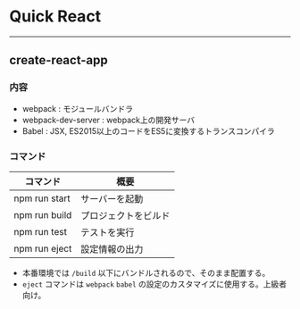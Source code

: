 # Quick React

---

## create-react-app

### 内容
- webpack : モジュールバンドラ
- webpack-dev-server : webpack上の開発サーバ
- Babel : JSX, ES2015以上のコードをES5に変換するトランスコンパイラ

### コマンド

| コマンド | 概要 |
|---|---|
|npm run start |サーバーを起動 |
|npm run build |プロジェクトをビルド |
|npm run test |テストを実行 |
|npm run eject| 設定情報の出力 |

- 本番環境では `/build` 以下にバンドルされるので、そのまま配置する。
- `eject` コマンドは `webpack` `babel` の設定のカスタマイズに使用する。上級者向け。